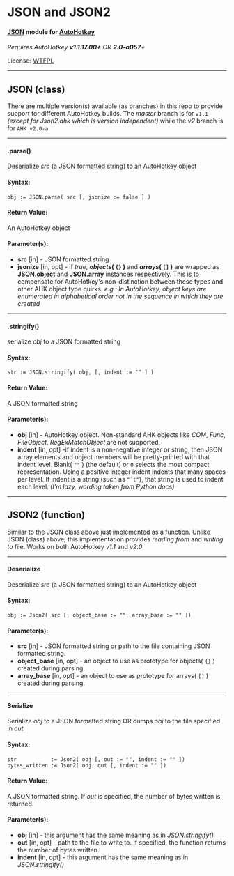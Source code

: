 # JSON and JSON2

#### [JSON](http://json.org/) module for [AutoHotkey](http://ahkscript.org/)

_Requires AutoHotkey **v1.1.17.00+** OR **2.0-a057+**_

License: [WTFPL](http://wtfpl.net/)

- - -

## JSON (class)
There are multiple version(s) available (as branches) in this repo to provide support for different AutoHotkey builds. The _master_ branch is for `v1.1` _(except for Json2.ahk which is version independent)_ while the _v2_ branch is for `AHK v2.0-a`.

- - -

#### .parse()
Deserialize _src_ (a JSON formatted string) to an AutoHotkey object

#### Syntax:
```
obj := JSON.parse( src [, jsonize := false ] )
```

#### Return Value:
An AutoHotkey object

#### Parameter(s):
 * **src** [in] - JSON formatted string
 * **jsonize** [in, opt] - if _true_, **_objects_( ``{}`` )** and **_arrays_( ``[]`` )** are wrapped as **JSON.object** and **JSON.array** instances respectively. This is to compensate for AutoHotkey's non-distinction between these types and other AHK object type quirks. _e.g.: In AutoHotkey, object keys are enumerated in alphabetical order not in the sequence in which they are created_

- - -

#### .stringify()
serialize _obj_ to a JSON formatted string 

#### Syntax:
```
str := JSON.stringify( obj, [, indent := "" ] )
```

#### Return Value:
A JSON formatted string

#### Parameter(s):
 * **obj** [in] - AutoHotkey object. Non-standard AHK objects like _COM_, _Func_, _FileObject_, _RegExMatchObject_ are not supported.
 * **indent** [in, opt] -if indent is a non-negative integer or string, then JSON array elements and object members will be pretty-printed with that indent level. Blank( ``""`` ) (the default) or ``0`` selects the most compact representation. Using a positive integer indent indents that many spaces per level. If indent is a string (such as ``"`t"``), that string is used to indent each level. _(I'm lazy, wording taken from Python docs)_

- - -
 
## JSON2 (function)
Similar to the JSON class above just implemented as a function. Unlike JSON (class) above, this implementation provides _reading from_ and _writing to_ file. Works on both AutoHotkey _v1.1_ and _v2.0_

- - -

#### Deserialize
Deserialize _src_ (a JSON formatted string) to an AutoHotkey object

#### Syntax:
```
obj := Json2( src [, object_base := "", array_base := "" ])
```

#### Parameter(s):
 * **src** [in] - JSON formatted string or path to the file containing JSON formatted string.
 * **object_base** [in, opt] - an object to use as prototype for objects( ``{}`` ) created during parsing.
 * **array_base** [in, opt] - an object to use as prototype for arrays( ``[]`` ) created during parsing.

- - -

#### Serialize
Serialize _obj_ to a JSON formatted string OR dumps _obj_ to the file specified in _out_

#### Syntax:
```
str           := Json2( obj [, out := "", indent := "" ])
bytes_written := Json2( obj, out [, indent := "" ])
```

#### Return Value:
A JSON formatted string. If _out_ is specified, the number of bytes written is returned.

#### Parameter(s):
 * **obj** [in] - this argument has the same meaning as in _JSON.stringify()_
 * **out** [in, opt] - path to the file to write to. If specified, the function returns the number of bytes written.
 * **indent** [in, opt] - this argument has the same meaning as in _JSON.stringify()_